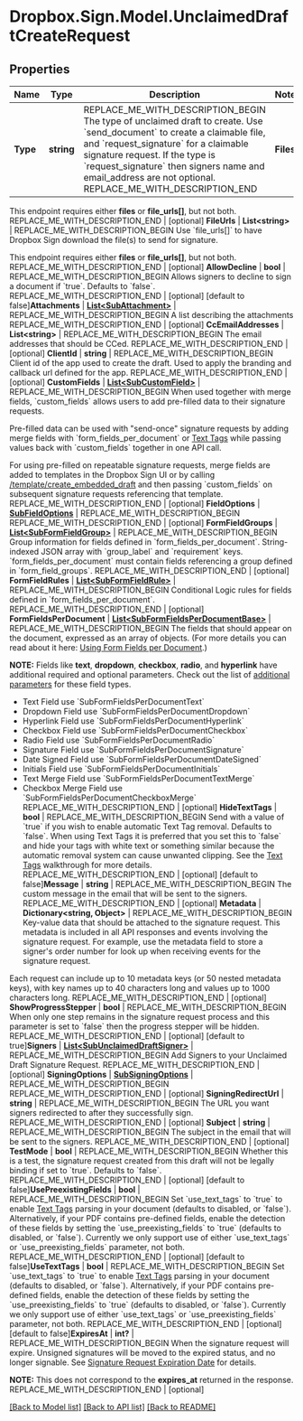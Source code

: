 # Dropbox.Sign.Model.UnclaimedDraftCreateRequest

## Properties

Name | Type | Description | Notes
------------ | ------------- | ------------- | -------------
**Type** | **string** | REPLACE_ME_WITH_DESCRIPTION_BEGIN The type of unclaimed draft to create. Use &#x60;send_document&#x60; to create a claimable file, and &#x60;request_signature&#x60; for a claimable signature request. If the type is &#x60;request_signature&#x60; then signers name and email_address are not optional. REPLACE_ME_WITH_DESCRIPTION_END | **Files** | **List&lt;System.IO.Stream&gt;** | REPLACE_ME_WITH_DESCRIPTION_BEGIN Use &#x60;files[]&#x60; to indicate the uploaded file(s) to send for signature.

This endpoint requires either **files** or **file_urls[]**, but not both. REPLACE_ME_WITH_DESCRIPTION_END | [optional] **FileUrls** | **List&lt;string&gt;** | REPLACE_ME_WITH_DESCRIPTION_BEGIN Use &#x60;file_urls[]&#x60; to have Dropbox Sign download the file(s) to send for signature.

This endpoint requires either **files** or **file_urls[]**, but not both. REPLACE_ME_WITH_DESCRIPTION_END | [optional] **AllowDecline** | **bool** | REPLACE_ME_WITH_DESCRIPTION_BEGIN Allows signers to decline to sign a document if &#x60;true&#x60;. Defaults to &#x60;false&#x60;. REPLACE_ME_WITH_DESCRIPTION_END | [optional] [default to false]**Attachments** | [**List&lt;SubAttachment&gt;**](SubAttachment.md) | REPLACE_ME_WITH_DESCRIPTION_BEGIN A list describing the attachments REPLACE_ME_WITH_DESCRIPTION_END | [optional] **CcEmailAddresses** | **List&lt;string&gt;** | REPLACE_ME_WITH_DESCRIPTION_BEGIN The email addresses that should be CCed. REPLACE_ME_WITH_DESCRIPTION_END | [optional] **ClientId** | **string** | REPLACE_ME_WITH_DESCRIPTION_BEGIN Client id of the app used to create the draft. Used to apply the branding and callback url defined for the app. REPLACE_ME_WITH_DESCRIPTION_END | [optional] **CustomFields** | [**List&lt;SubCustomField&gt;**](SubCustomField.md) | REPLACE_ME_WITH_DESCRIPTION_BEGIN When used together with merge fields, &#x60;custom_fields&#x60; allows users to add pre-filled data to their signature requests.

Pre-filled data can be used with &quot;send-once&quot; signature requests by adding merge fields with &#x60;form_fields_per_document&#x60; or [Text Tags](https://app.hellosign.com/api/textTagsWalkthrough#TextTagIntro) while passing values back with &#x60;custom_fields&#x60; together in one API call.

For using pre-filled on repeatable signature requests, merge fields are added to templates in the Dropbox Sign UI or by calling [/template/create_embedded_draft](/api/reference/operation/templateCreateEmbeddedDraft) and then passing &#x60;custom_fields&#x60; on subsequent signature requests referencing that template. REPLACE_ME_WITH_DESCRIPTION_END | [optional] **FieldOptions** | [**SubFieldOptions**](SubFieldOptions.md) | REPLACE_ME_WITH_DESCRIPTION_BEGIN  REPLACE_ME_WITH_DESCRIPTION_END | [optional] **FormFieldGroups** | [**List&lt;SubFormFieldGroup&gt;**](SubFormFieldGroup.md) | REPLACE_ME_WITH_DESCRIPTION_BEGIN Group information for fields defined in &#x60;form_fields_per_document&#x60;. String-indexed JSON array with &#x60;group_label&#x60; and &#x60;requirement&#x60; keys. &#x60;form_fields_per_document&#x60; must contain fields referencing a group defined in &#x60;form_field_groups&#x60;. REPLACE_ME_WITH_DESCRIPTION_END | [optional] **FormFieldRules** | [**List&lt;SubFormFieldRule&gt;**](SubFormFieldRule.md) | REPLACE_ME_WITH_DESCRIPTION_BEGIN Conditional Logic rules for fields defined in &#x60;form_fields_per_document&#x60;. REPLACE_ME_WITH_DESCRIPTION_END | [optional] **FormFieldsPerDocument** | [**List&lt;SubFormFieldsPerDocumentBase&gt;**](SubFormFieldsPerDocumentBase.md) | REPLACE_ME_WITH_DESCRIPTION_BEGIN The fields that should appear on the document, expressed as an array of objects. (For more details you can read about it here: [Using Form Fields per Document](/docs/openapi/form-fields-per-document).)

**NOTE:** Fields like **text**, **dropdown**, **checkbox**, **radio**, and **hyperlink** have additional required and optional parameters. Check out the list of [additional parameters](/api/reference/constants/#form-fields-per-document) for these field types.

* Text Field use &#x60;SubFormFieldsPerDocumentText&#x60;
* Dropdown Field use &#x60;SubFormFieldsPerDocumentDropdown&#x60;
* Hyperlink Field use &#x60;SubFormFieldsPerDocumentHyperlink&#x60;
* Checkbox Field use &#x60;SubFormFieldsPerDocumentCheckbox&#x60;
* Radio Field use &#x60;SubFormFieldsPerDocumentRadio&#x60;
* Signature Field use &#x60;SubFormFieldsPerDocumentSignature&#x60;
* Date Signed Field use &#x60;SubFormFieldsPerDocumentDateSigned&#x60;
* Initials Field use &#x60;SubFormFieldsPerDocumentInitials&#x60;
* Text Merge Field use &#x60;SubFormFieldsPerDocumentTextMerge&#x60;
* Checkbox Merge Field use &#x60;SubFormFieldsPerDocumentCheckboxMerge&#x60; REPLACE_ME_WITH_DESCRIPTION_END | [optional] **HideTextTags** | **bool** | REPLACE_ME_WITH_DESCRIPTION_BEGIN Send with a value of &#x60;true&#x60; if you wish to enable automatic Text Tag removal. Defaults to &#x60;false&#x60;. When using Text Tags it is preferred that you set this to &#x60;false&#x60; and hide your tags with white text or something similar because the automatic removal system can cause unwanted clipping. See the [Text Tags](https://app.hellosign.com/api/textTagsWalkthrough#TextTagIntro) walkthrough for more details. REPLACE_ME_WITH_DESCRIPTION_END | [optional] [default to false]**Message** | **string** | REPLACE_ME_WITH_DESCRIPTION_BEGIN The custom message in the email that will be sent to the signers. REPLACE_ME_WITH_DESCRIPTION_END | [optional] **Metadata** | **Dictionary&lt;string, Object&gt;** | REPLACE_ME_WITH_DESCRIPTION_BEGIN Key-value data that should be attached to the signature request. This metadata is included in all API responses and events involving the signature request. For example, use the metadata field to store a signer&#39;s order number for look up when receiving events for the signature request.

Each request can include up to 10 metadata keys (or 50 nested metadata keys), with key names up to 40 characters long and values up to 1000 characters long. REPLACE_ME_WITH_DESCRIPTION_END | [optional] **ShowProgressStepper** | **bool** | REPLACE_ME_WITH_DESCRIPTION_BEGIN When only one step remains in the signature request process and this parameter is set to &#x60;false&#x60; then the progress stepper will be hidden. REPLACE_ME_WITH_DESCRIPTION_END | [optional] [default to true]**Signers** | [**List&lt;SubUnclaimedDraftSigner&gt;**](SubUnclaimedDraftSigner.md) | REPLACE_ME_WITH_DESCRIPTION_BEGIN Add Signers to your Unclaimed Draft Signature Request. REPLACE_ME_WITH_DESCRIPTION_END | [optional] **SigningOptions** | [**SubSigningOptions**](SubSigningOptions.md) | REPLACE_ME_WITH_DESCRIPTION_BEGIN  REPLACE_ME_WITH_DESCRIPTION_END | [optional] **SigningRedirectUrl** | **string** | REPLACE_ME_WITH_DESCRIPTION_BEGIN The URL you want signers redirected to after they successfully sign. REPLACE_ME_WITH_DESCRIPTION_END | [optional] **Subject** | **string** | REPLACE_ME_WITH_DESCRIPTION_BEGIN The subject in the email that will be sent to the signers. REPLACE_ME_WITH_DESCRIPTION_END | [optional] **TestMode** | **bool** | REPLACE_ME_WITH_DESCRIPTION_BEGIN Whether this is a test, the signature request created from this draft will not be legally binding if set to &#x60;true&#x60;. Defaults to &#x60;false&#x60;. REPLACE_ME_WITH_DESCRIPTION_END | [optional] [default to false]**UsePreexistingFields** | **bool** | REPLACE_ME_WITH_DESCRIPTION_BEGIN Set &#x60;use_text_tags&#x60; to &#x60;true&#x60; to enable [Text Tags](https://app.hellosign.com/api/textTagsWalkthrough#TextTagIntro) parsing in your document (defaults to disabled, or &#x60;false&#x60;). Alternatively, if your PDF contains pre-defined fields, enable the detection of these fields by setting the &#x60;use_preexisting_fields&#x60; to &#x60;true&#x60; (defaults to disabled, or &#x60;false&#x60;). Currently we only support use of either &#x60;use_text_tags&#x60; or &#x60;use_preexisting_fields&#x60; parameter, not both. REPLACE_ME_WITH_DESCRIPTION_END | [optional] [default to false]**UseTextTags** | **bool** | REPLACE_ME_WITH_DESCRIPTION_BEGIN Set &#x60;use_text_tags&#x60; to &#x60;true&#x60; to enable [Text Tags](https://app.hellosign.com/api/textTagsWalkthrough#TextTagIntro) parsing in your document (defaults to disabled, or &#x60;false&#x60;). Alternatively, if your PDF contains pre-defined fields, enable the detection of these fields by setting the &#x60;use_preexisting_fields&#x60; to &#x60;true&#x60; (defaults to disabled, or &#x60;false&#x60;). Currently we only support use of either &#x60;use_text_tags&#x60; or &#x60;use_preexisting_fields&#x60; parameter, not both. REPLACE_ME_WITH_DESCRIPTION_END | [optional] [default to false]**ExpiresAt** | **int?** | REPLACE_ME_WITH_DESCRIPTION_BEGIN When the signature request will expire. Unsigned signatures will be moved to the expired status, and no longer signable. See [Signature Request Expiration Date](https://developers.hellosign.com/docs/signature-request/expiration/) for details.

**NOTE:** This does not correspond to the **expires_at** returned in the response. REPLACE_ME_WITH_DESCRIPTION_END | [optional] 

[[Back to Model list]](../README.md#documentation-for-models) [[Back to API list]](../README.md#documentation-for-api-endpoints) [[Back to README]](../README.md)

